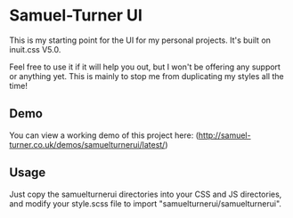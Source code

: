# Samuel-Turner UI

This is my starting point for the UI for my personal projects. It's built on inuit.css V5.0.

Feel free to use it if it will help you out, but I won't be offering any support or anything yet. This is mainly to stop me from duplicating my styles all the time!

## Demo

You can view a working demo of this project here: (http://samuel-turner.co.uk/demos/samuelturnerui/latest/)

## Usage

Just copy the samuelturnerui directories into your CSS and JS directories, and modify your style.scss file to import "samuelturnerui/samuelturnerui".